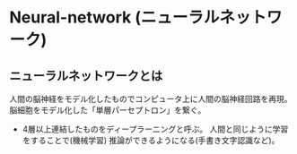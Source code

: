 # Neural-network (ニューラルネットワーク)
## ニューラルネットワークとは
 人間の脳神経をモデル化したものでコンピュータ上に人間の脳神経回路を再現。
 脳細胞をモデル化した「単層パーセプトロン」を繋ぐ。
 * 4層以上連結したものをディープラーニングと呼ぶ。
 人間と同じように学習をすることで(機械学習)
 推論ができるようになる(手書き文字認識など)。

